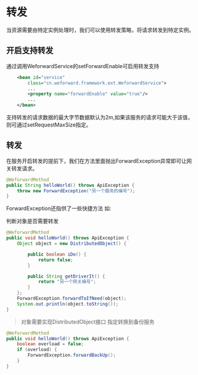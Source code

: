 # 转发

当资源需要由特定实例处理时，我们可以使用转发策略，将请求转发到特定实例。

## 开启支持转发

通过调用WeforwardService的setForwardEnable可启用转发支持

```xml
	<bean id="service"
		class="cn.weforward.framework.ext.WeforwardService">
		...
		<property name="forwardEnable" value="true"/>
		...
	</bean>
```

支持转发的请求数据的最大字节数据默认为2m,如果该服务的请求可能大于该值，则可通过setRequestMaxSize指定。

## 转发

在服务开启转发的提前下，我们在方法里面抛出ForwardException异常即可让网关转发请求。
```java
@WeforwardMethod
public String helloWorld() throws ApiException {
	throw new ForwardException("另一个服务的编号");
}
```
ForwardException还指供了一些快捷方法 如:

判断对象是否需要转发
```java
@WeforwardMethod
public void helloWorld() throws ApiException {
	Object object = new DistributedObject() {

		public boolean iDo() {
			return false;
		}

		public String getDriverIt() {
			return "另一个网关编号";
		}
	};
	ForwardException.forwardToIfNeed(object);
	System.out.println(object.toString());
}
```

> 对象需要实现DistributedObject接口
指定转换到备份服务
```java
@WeforwardMethod
public void helloWorld() throws ApiException {
	boolean overload = false;
	if (overload) {
		ForwardException.forwardBackUp();
	}
}
```